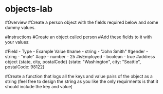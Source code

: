 # objects-lab

#Overview
#Create a person object with the fields required below and some dummy values.

#Instructions
#Create an object called person
#Add these fields to it with your values:

#Field	    - Type     - Example Value
#name       -	string   - "John Smith"
#gender	    - string   - "male"
#age	      - number   - 25
#isEmployed	- boolean	 - true
#address	object {state, city, postalCode}	{state: "Washington", city: "Seattle", postalCode: 98122}

#Create a function that logs all the keys and value pairs of the object as a string (feel free to design the string as you like the only requirments is that it should include the key and value)
